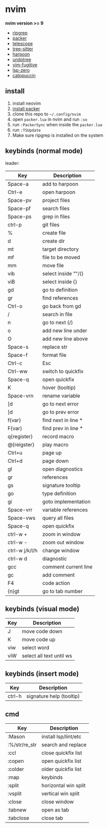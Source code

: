 # nvim

**nvim version >= 9**

* [ripgrep](https://github.com/BurntSushi/ripgrep)
* [packer](https://github.com/wbthomason/packer.nvim)
* [telescope](https://github.com/nvim-telescope/telescope.nvim)
* [tree-sitter](https://github.com/tree-sitter/tree-sitter)
* [harpoon](https://github.com/ThePrimeagen/harpoon)
* [undotree](https://github.com/mbbill/undotree)
* [vim-fugitive](https://github.com/tpope/vim-fugitive)
* [lsp-zero](https://github.com/VonHeikemen/lsp-zero.nvim)
* [catppuccin](https://github.com/catppuccin/nvim)


## install

1. install neovim
2. [install packer](https://github.com/wbthomason/packer.nvim?tab=readme-ov-file#quickstart)
3. clone this repo to `~/.config/nvim`
4. open `packer.lua` in nvim and run `:so` 
5. run `:PackerSync` when inside the `packer.lua`
6. run `:TSUpdate` 
7. Make sure ripgrep is installed on the system


## keybinds (normal mode)
leader: <space>

| Key           | Description         |
| ------------- | ------------------- |
| Space-a       | add to harpoon      |
| Ctrl-e        | open harpoon        |
| Space-pv      | project files       |
| Space-pf      | search files        |
| Space-ps      | grep in files       |
| ctrl-p        | git files           |
| %             | create file         |
| d             | create dir          |
| mt            | target directory    |
| mf            | file to be moved    |
| mm            | move file           |
| vib           | select inside ""/() |
| viB           | select inside {}    |
| gd            | go to definition    |
| gr            | find references     |
| Ctrl-o        | go back from gd     |
| /             | search in file      |
| n             | go to next (/)      |
| o             | add new line under  |
| O             | add new line above  |
| Space-s       | replace str         |
| Space-f       | format file         |
| Ctrl-c        | Esc                 |
| Ctrl-ww       | switch to quickfix  |
| Space-q       | open quickfix       |
| K             | hover (tooltip)     |
| Space-vrn     | rename variable     |
| [d            | go to next error    |
| ]d            | go to prev error    |
| f{var}        | find next in line * |
| F{var}        | find prev in line * |
| q{register}   | record macro        | 
| @{reigster}   | play macro          | 
| Ctrl+u        | page up             |
| Ctrl+d        | page down           |
| gl            | open diagnostics    |
| gr            | references          |
| gs            | signature tooltip   |
| go            | type definition     |
| gi            | goto implementation |
| Space-vrr     | variable references |
| Space-vws     | query all files     |
| Space-q       | open quickfix       |
| ctrl-w +      | zoom in window      |
| ctrl-w -      | zoom out window     |
| ctrl-w j/k/l/h| change window       |
| ctrl-w d      | diagnostic          |
| gcc           | comment current line|
| gc            | add comment         |
| F4            | code action         |
| {n}gt        | go to tab number    |

## keybinds (visual mode)
| Key           | Description               |
| ------------- | ------------------------- |
| J             | move code down            |
| K             | move code up              |
| viw           | select word               |
| viW           | select all text until ws  |

## keybinds (insert mode)
| Key           | Description              |
| ------------- | ------------------------ |
| ctrl-h        | signature help (tooltip) |

## cmd
| Key           | Description         |
| ------------- | ------------------- |
| :Mason        | install lsp/lint/etc|
| :%/str/re_str | search and replace  |
| :ccl          | close quickfix list |
| :copen        | open quickfix list  |
| :colder       | older quickfix list |
| :map          | keybinds            |
| :split        | horizontal win split|
| :vsplit       | vertical win split  |
| :close        | close window        |
| :tabnew       | open as tab         |
| :tabclose     | close tab           |
